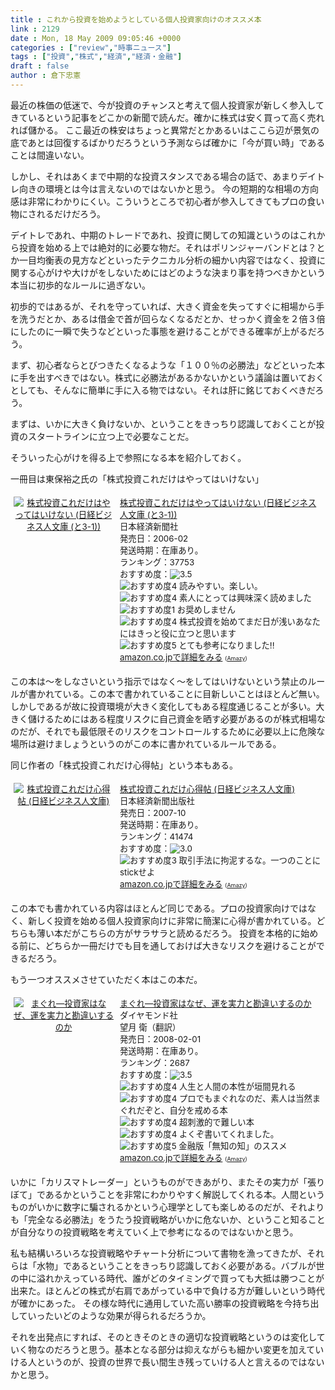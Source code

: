 ```yaml
---
title : これから投資を始めようとしている個人投資家向けのオススメ本
link : 2129
date : Mon, 18 May 2009 09:05:46 +0000
categories : ["review","時事ニュース"]
tags : ["投資","株式","経済","経済・金融"]
draft : false
author : 倉下忠憲
---
```


最近の株価の低迷で、今が投資のチャンスと考えて個人投資家が新しく参入してきているという記事をどこかの新聞で読んだ。確かに株式は安く買って高く売れれば儲かる。
ここ最近の株安はちょっと異常だとかあるいはここら辺が景気の底であとは回復するばかりだろうという予測ならば確かに「今が買い時」であることは間違いない。

しかし、それはあくまで中期的な投資スタンスである場合の話で、あまりデイトレ向きの環境とは今は言えないのではないかと思う。
今の短期的な相場の方向感は非常にわかりにくい。こういうところで初心者が参入してきてもプロの食い物にされるだけだろう。

デイトレであれ、中期のトレードであれ、投資に関しての知識というのはこれから投資を始める上では絶対的に必要な物だ。それはポリンジャーバンドとは？とか一目均衡表の見方などといったテクニカル分析の細かい内容ではなく、投資に関する心がけや大けがをしないためにはどのような決まり事を持つべきかという本当に初歩的なルールに過ぎない。

初歩的ではあるが、それを守っていれば、大きく資金を失ってすぐに相場から手を洗うだとか、あるは借金で首が回らなくなるだとか、せっかく資金を２倍３倍にしたのに一瞬で失うなどといった事態を避けることができる確率が上がるだろう。

まず、初心者ならとびつきたくなるような「１００％の必勝法」などといった本に手を出すべきではない。株式に必勝法があるかないかという議論は置いておくとしても、そんなに簡単に手に入る物ではない。それは肝に銘じておくべきだろう。

まずは、いかに大きく負けないか、ということをきっちり認識しておくことが投資のスタートラインに立つ上で必要なことだ。

そういった心がけを得る上で参照になる本を紹介しておく。

一冊目は東保裕之氏の「株式投資これだけはやってはいけない」

<div class="amz-container" style="font-size:10pt;"><div class="amz-image" style="width:160px;float:left;text-align:center;padding:5px;"><a href="http://amazon.co.jp/o/ASIN/4532193370/rashita1000-22/ref=nosim"><img src="http://ecx.images-amazon.com/images/I/511R8G6QP9L._SL160_.jpg" alt="株式投資これだけはやってはいけない (日経ビジネス人文庫 (と3-1))" border="0" /></a></div><div class="amz-content" style="margin-left:170px;padding:5px;"><div class="amz-title"><a href="http://amazon.co.jp/o/ASIN/4532193370/rashita1000-22/ref=nosim">株式投資これだけはやってはいけない (日経ビジネス人文庫 (と3-1))</a></div><div class="amz-manufacturer">日本経済新聞社</div><div class="amz-releasedate">発売日：2006-02</div><div class="amz-availability">発送時期：在庫あり。</div><div class="amz-salesrank">ランキング：37753</div><div class="amz-averagerating">おすすめ度：<img src="http://images-jp.amazon.com/images/G/09/x-locale/common/customer-reviews/stars-3-5.gif" alt="3.5" /></div><div class="amz-review"><img src="http://images-jp.amazon.com/images/G/09/x-locale/common/customer-reviews/stars-4-0.gif" alt="おすすめ度4" /> 読みやすい。楽しい。<br /><img src="http://images-jp.amazon.com/images/G/09/x-locale/common/customer-reviews/stars-4-0.gif" alt="おすすめ度4" /> 素人にとっては興味深く読めました<br /><img src="http://images-jp.amazon.com/images/G/09/x-locale/common/customer-reviews/stars-1-0.gif" alt="おすすめ度1" /> お奨めしません<br /><img src="http://images-jp.amazon.com/images/G/09/x-locale/common/customer-reviews/stars-4-0.gif" alt="おすすめ度4" /> 株式投資を始めてまだ日が浅いあなたにはきっと役に立つと思います<br /><img src="http://images-jp.amazon.com/images/G/09/x-locale/common/customer-reviews/stars-5-0.gif" alt="おすすめ度5" /> とても参考になりました!!<br /></div><div class="amz-link"><a href="http://amazon.co.jp/o/ASIN/4532193370/rashita1000-22/ref=nosim">amazon.co.jpで詳細をみる</a> <span style="font-size:xx-small;">(<a href="http://amazy.tk/" target="_blank">Amazy</a>)</span></div></div><div style="clear:left;"></div></div>

この本は～をしなさいという指示ではなく～をしてはいけないという禁止のルールが書かれている。この本で書かれていることに目新しいことはほとんど無い。しかしであるが故に投資環境が大きく変化してもある程度通じることが多い。大きく儲けるためにはある程度リスクに自己資金を晒す必要があるのが株式相場なのだが、それでも最低限そのリスクをコントロールするために必要以上に危険な場所は避けましょうというのがこの本に書かれているルールである。

同じ作者の「株式投資これだけ心得帖」という本もある。

<div class="amz-container" style="font-size:10pt;"><div class="amz-image" style="width:160px;float:left;text-align:center;padding:5px;"><a href="http://amazon.co.jp/o/ASIN/4532194156/rashita1000-22/ref=nosim"><img src="http://ecx.images-amazon.com/images/I/51gG-HNZ8gL._SL160_.jpg" alt="株式投資これだけ心得帖 (日経ビジネス人文庫)" border="0" /></a></div><div class="amz-content" style="margin-left:170px;padding:5px;"><div class="amz-title"><a href="http://amazon.co.jp/o/ASIN/4532194156/rashita1000-22/ref=nosim">株式投資これだけ心得帖 (日経ビジネス人文庫)</a></div><div class="amz-manufacturer">日本経済新聞出版社</div><div class="amz-releasedate">発売日：2007-10</div><div class="amz-availability">発送時期：在庫あり。</div><div class="amz-salesrank">ランキング：41474</div><div class="amz-averagerating">おすすめ度：<img src="http://images-jp.amazon.com/images/G/09/x-locale/common/customer-reviews/stars-3-0.gif" alt="3.0" /></div><div class="amz-review"><img src="http://images-jp.amazon.com/images/G/09/x-locale/common/customer-reviews/stars-3-0.gif" alt="おすすめ度3" /> 取引手法に拘泥するな。一つのことにstickせよ<br /></div><div class="amz-link"><a href="http://amazon.co.jp/o/ASIN/4532194156/rashita1000-22/ref=nosim">amazon.co.jpで詳細をみる</a> <span style="font-size:xx-small;">(<a href="http://amazy.tk/" target="_blank">Amazy</a>)</span></div></div><div style="clear:left;"></div></div>

この本でも書かれている内容はほとんど同じである。プロの投資家向けではなく、新しく投資を始める個人投資家向けに非常に簡潔に心得が書かれている。どちらも薄い本だがこちらの方がサラサラと読めるだろう。
投資を本格的に始める前に、どちらか一冊だけでも目を通しておけば大きなリスクを避けることができるだろう。

もう一つオススメさせていただく本はこの本だ。

<div class="amz-container" style="font-size:10pt;"><div class="amz-image" style="width:160px;float:left;text-align:center;padding:5px;"><a href="http://amazon.co.jp/o/ASIN/4478001227/rashita1000-22/ref=nosim"><img src="http://ecx.images-amazon.com/images/I/41ILU%2BKItVL._SL160_.jpg" alt="まぐれ―投資家はなぜ、運を実力と勘違いするのか" border="0" /></a></div><div class="amz-content" style="margin-left:170px;padding:5px;"><div class="amz-title"><a href="http://amazon.co.jp/o/ASIN/4478001227/rashita1000-22/ref=nosim">まぐれ―投資家はなぜ、運を実力と勘違いするのか</a></div><div class="amz-manufacturer">ダイヤモンド社</div><div class="amz-creator">望月 衛（翻訳）</div><div class="amz-releasedate">発売日：2008-02-01</div><div class="amz-availability">発送時期：在庫あり。</div><div class="amz-salesrank">ランキング：2687</div><div class="amz-averagerating">おすすめ度：<img src="http://images-jp.amazon.com/images/G/09/x-locale/common/customer-reviews/stars-3-5.gif" alt="3.5" /></div><div class="amz-review"><img src="http://images-jp.amazon.com/images/G/09/x-locale/common/customer-reviews/stars-4-0.gif" alt="おすすめ度4" /> 人生と人間の本性が垣間見れる<br /><img src="http://images-jp.amazon.com/images/G/09/x-locale/common/customer-reviews/stars-4-0.gif" alt="おすすめ度4" /> プロでもまぐれなのだ、素人は当然まぐれだぞと、自分を戒める本<br /><img src="http://images-jp.amazon.com/images/G/09/x-locale/common/customer-reviews/stars-4-0.gif" alt="おすすめ度4" /> 超刺激的で難しい本<br /><img src="http://images-jp.amazon.com/images/G/09/x-locale/common/customer-reviews/stars-4-0.gif" alt="おすすめ度4" /> よくぞ書いてくれました。<br /><img src="http://images-jp.amazon.com/images/G/09/x-locale/common/customer-reviews/stars-5-0.gif" alt="おすすめ度5" /> 金融版「無知の知」のススメ<br /></div><div class="amz-link"><a href="http://amazon.co.jp/o/ASIN/4478001227/rashita1000-22/ref=nosim">amazon.co.jpで詳細をみる</a> <span style="font-size:xx-small;">(<a href="http://amazy.tk/" target="_blank">Amazy</a>)</span></div></div><div style="clear:left;"></div></div>

いかに「カリスマトレーダー」というものができあがり、またその実力が「張りぼて」であるかということを非常にわかりやすく解説してくれる本。人間というものがいかに数字に騙されるかという心理学としても楽しめるのだが、それよりも「完全なる必勝法」をうたう投資戦略がいかに危ないか、ということ知ることが自分なりの投資戦略を考えていく上で参考になるのではないかと思う。

私も結構いろいろな投資戦略やチャート分析について書物を漁ってきたが、それらは「水物」であるということをきっちり認識しておく必要がある。バブルが世の中に溢れかえっている時代、誰がどのタイミングで買っても大抵は勝つことが出来た。ほとんどの株式が右肩であがっている中で負ける方が難しいという時代が確かにあった。
その様な時代に通用していた高い勝率の投資戦略を今持ち出していったいどのような効果が得られるだろうか。

それを出発点にすれば、そのときそのときの適切な投資戦略というのは変化していく物なのだろうと思う。基本となる部分は抑えながらも細かい変更を加えていける人というのが、投資の世界で長い間生き残っていける人と言えるのではないかと思う。
